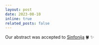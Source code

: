 ```yaml
---
layout: post
date: 2023-08-10 
inline: true
related_posts: false
---
```


Our abstract was accepted to [Sinfonija](https://sites.google.com/view/sinfonija16/home?authuser=0) :four_leaf_clover: :sparkles:
